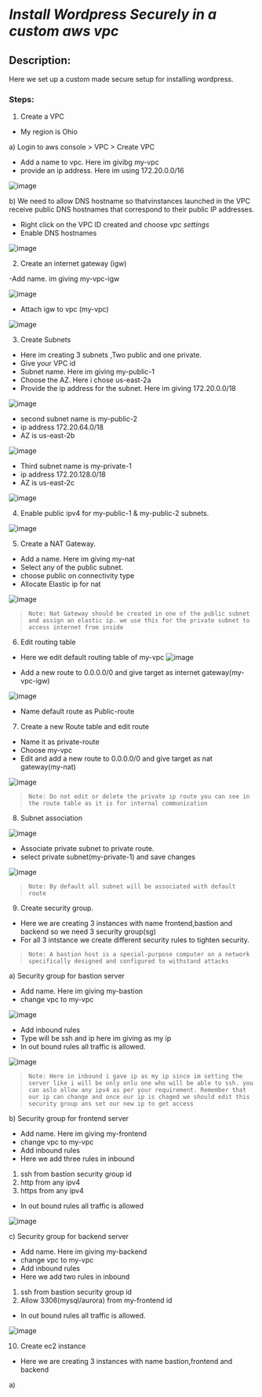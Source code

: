 # **_Install Wordpress Securely in a custom aws vpc_**

## Description:

Here we set up a custom made secure setup for installing wordpress.

### Steps:

1. Create a VPC
  - My region is Ohio
 
a) Login to aws console > VPC >  Create VPC
  - Add a name to vpc. Here im givibg my-vpc
  - provide an ip address. Here im using 172.20.0.0/16

![image](https://github.com/Akshay-Gk/Install-Wordpress-securely-in-a-custom-aws-vpc/assets/112197849/7ab35d37-f3de-4fb2-8744-db7faee26f1f)

b) We need to allow DNS hostname so thatvinstances launched in the VPC receive public DNS hostnames that correspond to their public IP addresses.
- Right click on the VPC ID created and choose *vpc settings*
- Enable DNS hostnames

![image](https://github.com/Akshay-Gk/Install-Wordpress-securely-in-a-custom-aws-vpc/assets/112197849/119a5e87-adfe-4455-982b-ee0fafd88e0b)

2. Create an internet gateway (igw)

-Add name. im giving my-vpc-igw

![image](https://github.com/Akshay-Gk/Install-Wordpress-securely-in-a-custom-aws-vpc/assets/112197849/79d7b2ce-1bbf-4d59-9623-b9c578e624d6)

- Attach igw to vpc (my-vpc)

![image](https://github.com/Akshay-Gk/Install-Wordpress-securely-in-a-custom-aws-vpc/assets/112197849/a94c5ef1-ad61-4318-a23e-ca897f386843)

3. Create Subnets

- Here im creating 3 subnets ,Two public and one private.
- Give your VPC id
- Subnet name. Here im giving my-public-1
- Choose the AZ. Here i chose us-east-2a
- Provide the ip address for the subnet. Here im giving 172.20.0.0/18

![image](https://github.com/Akshay-Gk/Install-Wordpress-securely-in-a-custom-aws-vpc/assets/112197849/ba9dfd9a-3120-449f-a48d-1cdfe7ef044e)

- second subnet name is my-public-2
- ip address 172.20.64.0/18
- AZ is us-east-2b

![image](https://github.com/Akshay-Gk/Install-Wordpress-securely-in-a-custom-aws-vpc/assets/112197849/98c3834d-6e91-41f4-9b2b-6a279b855fb7)

- Third  subnet name is my-private-1
- ip address 172.20.128.0/18
- AZ is us-east-2c

![image](https://github.com/Akshay-Gk/Install-Wordpress-securely-in-a-custom-aws-vpc/assets/112197849/dfb2b8dc-0578-4e42-92d0-ad7641bdb62a)

4.  Enable public ipv4 for my-public-1 & my-public-2 subnets.

![image](https://github.com/Akshay-Gk/Install-Wordpress-securely-in-a-custom-aws-vpc/assets/112197849/01e61fa1-f55f-4d7f-8ed6-eaf4c9a1e42c)

5. Create a NAT Gateway.

- Add a name. Here im giving my-nat
- Select any of the public subnet.
- choose public on connectivity type
- Allocate Elastic ip for nat

![image](https://github.com/Akshay-Gk/Install-Wordpress-securely-in-a-custom-aws-vpc/assets/112197849/b400dd55-9806-4086-8630-f40c0162f35d)

> `Note: Nat Gateway should be created in one of the public subnet and assign an elastic ip. we use this for the private subnet to access internet from inside`

6. Edit routing table

- Here we edit default routing table of my-vpc
![image](https://github.com/Akshay-Gk/Install-Wordpress-securely-in-a-custom-aws-vpc/assets/112197849/c445d47e-b0e8-4d92-a27f-157d91a0443a)

- Add a new route to 0.0.0.0/0 and give target as internet gateway(my-vpc-igw)

![image](https://github.com/Akshay-Gk/Install-Wordpress-securely-in-a-custom-aws-vpc/assets/112197849/a05dd268-6f6b-4913-be6b-19a81dfb3093)

- Name default route as Public-route

7. Create a new Route table and edit route

- Name it as private-route
- Choose my-vpc 
- Edit and add a new route to 0.0.0.0/0 and give target as nat gateway(my-nat)

![image](https://github.com/Akshay-Gk/Install-Wordpress-securely-in-a-custom-aws-vpc/assets/112197849/f38cb333-83a0-41ce-b40b-312888802d7c)

> `Note: Do not edit or delete the private ip route you can see in the route table as it is for internal communication`

8. Subnet association

![image](https://github.com/Akshay-Gk/Install-Wordpress-securely-in-a-custom-aws-vpc/assets/112197849/bb4c450f-5253-4ff4-867c-890c76a142ae)

- Associate private subnet to private route.
- select private subnet(my-private-1) and save changes

![image](https://github.com/Akshay-Gk/Install-Wordpress-securely-in-a-custom-aws-vpc/assets/112197849/01db47c6-d001-49d6-ac64-997f34f9d55d)

> `Note: By default all subnet will be associated with default route`

9. Create security group.

- Here we are creating 3 instances with name frontend,bastion and backend so we need 3 security group(sg)
- For all 3 intstance we create different security rules to tighten security.

> `Note: A bastion host is a special-purpose computer on a network specifically designed and configured to withstand attacks`

a) Security group for bastion server

- Add name. Here im giving my-bastion
- change vpc to my-vpc

![image](https://github.com/Akshay-Gk/Install-Wordpress-securely-in-a-custom-aws-vpc/assets/112197849/f2392c6a-4238-402a-a090-3fe71dca27b5)

- Add inbound rules
- Type will be ssh and ip here im giving as my ip 
- In out bound rules all traffic is allowed.

![image](https://github.com/Akshay-Gk/Install-Wordpress-securely-in-a-custom-aws-vpc/assets/112197849/0c566f5d-046b-4cf6-88a4-d951e27c2dc6)


> `Note: Here in inbound i gave ip as my ip since im setting the server like i will be only onlu one who will be able to ssh. you can aslo allow any ipv4 as per your requirement. Remember that our ip can change and once our ip is chaged we should edit this security group ans set our new ip to get access`

b) Security group for frontend server

- Add name. Here im giving my-frontend
- change vpc to my-vpc
- Add inbound rules
- Here we add three rules in inbound
1. ssh from bastion security group id
2. http from any ipv4
3. https from any ipv4
- In out bound rules all traffic is allowed

![image](https://github.com/Akshay-Gk/Install-Wordpress-securely-in-a-custom-aws-vpc/assets/112197849/fa2fd2f8-2862-4dd3-bc39-5c3a4f20506b)


c) Security group for backend server

- Add name. Here im giving my-backend
- change vpc to my-vpc
- Add inbound rules
- Here we add two rules in inbound
1. ssh from bastion security group id
2. Allow 3306(mysql/aurora) from my-frontend id
- In out bound rules all traffic is allowed.

![image](https://github.com/Akshay-Gk/Install-Wordpress-securely-in-a-custom-aws-vpc/assets/112197849/3e84641e-8899-4221-9637-f21898a3af7d)

10. Create ec2 instance

- Here we are creating 3 instances with name bastion,frontend and backend

a)  


  
  
   

